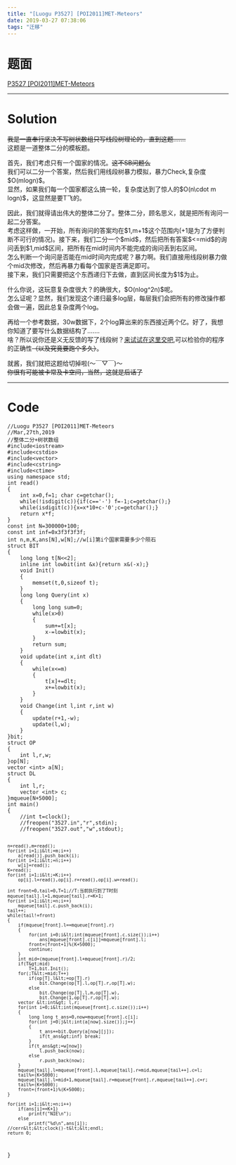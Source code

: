 ```yaml
---
title: "[Luogu P3527] [POI2011]MET-Meteors"
date: 2019-03-27 07:38:06
tags: "迁移"
---
```

<h1>题面</h1>
<p><a href="https://www.luogu.org/problemnew/show/P3527" target="_blank"  rel="nofollow" >P3527 [POI2011]MET-Meteors</a></p>
<hr />
<h1>Solution</h1>
<p><del>我是一直奉行坚决不写树状数组只写线段树理论的，直到这题.......</del><br />
这题是一道整体二分的模板题。</p>
<p>首先，我们考虑只有一个国家的情况。<del>这不SB问题么</del><br />
我们可以二分一个答案，然后我们用线段树暴力模拟，暴力Check,复杂度$O(mlogn)$。<br />
显然，如果我们每一个国家都这么搞一轮，复杂度达到了惊人的$O(n\cdot m logn)$，这显然是要T飞的。</p>
<p>因此，我们就得请出伟大的整体二分了。整体二分，顾名思义，就是把所有询问一起二分答案。<br />
考虑这样做，一开始，所有询问的答案均在$1,m+1$这个范围内(+1是为了方便判断不可行的情况)。接下来，我们二分一个$mid$，然后把所有答案$&lt;=mid$的询问丢到$1,mid$区间，把所有在mid时间内不能完成的询问丢到右区间。<br />
怎么判断一个询问是否能在mid时间内完成呢？暴力啊。我们直接用线段树暴力做个mid次修改，然后再暴力看每个国家是否满足即可。<br />
接下来，我们只需要把这个东西递归下去做，直到区间长度为$1$为止。</p>
<p>什么你说，这玩意复杂度很大？的确很大，$O(nlog^2n)$呢。<br />
怎么证呢？显然，我们发现这个递归最多log层，每层我们会把所有的修改操作都会做一遍，因此总复杂度两个log。</p>
<p>再给一个参考数据，30w数据下，2个log算出来的东西接近两个亿。好了，我想你知道了要写什么数据结构了.......<br />
啥？所以说你还是义无反馈的写了线段树？<a href="https://www.luogu.org/problemnew/show/U66611" target="_blank"  rel="nofollow" >来试试在这里交吧</a>,可以检验你的程序的正确性<del>（以及究竟要跑个多久）</del>。</p>
<p>就酱，我们就把这题给切掉啦(～￣▽￣)～<br />
<del>你很有可能被卡常及卡空间，当然，这就是后话了</del></p>
<hr />
<h1>Code</h1>
<pre><code class="language-cpp line-numbers">//Luogu P3527 [POI2011]MET-Meteors
//Mar,27th,2019
//整体二分+树状数组
#include&lt;iostream&gt;
#include&lt;cstdio&gt;
#include&lt;vector&gt;
#include&lt;cstring&gt;
#include&lt;ctime&gt;
using namespace std;
int read()
{
    int x=0,f=1; char c=getchar();
    while(!isdigit(c)){if(c=='-') f=-1;c=getchar();}
    while(isdigit(c)){x=x*10+c-'0';c=getchar();}
    return x*f;
}
const int N=300000+100;
const int inf=0x3f3f3f3f;
int n,m,K,ans[N],w[N];//w[i]第i个国家需要多少个陨石
struct BIT
{
    long long t[N&lt;&lt;2];
    inline int lowbit(int &amp;x){return x&amp;(-x);}
    void Init()
    {
        memset(t,0,sizeof t);
    }
    long long Query(int x)
    {
        long long sum=0;
        while(x&gt;0)
        {
            sum+=t[x];
            x-=lowbit(x);
        }
        return sum;
    }
    void update(int x,int dlt)
    {
        while(x&lt;=m)
        {   
            t[x]+=dlt;
            x+=lowbit(x);
        }
    }
    void Change(int l,int r,int w)
    {
        update(r+1,-w);
        update(l,w);
    }
}bit;
struct OP
{
    int l,r,w;
}op[N];
vector &lt;int&gt; a[N];
struct DL
{
    int l,r;
    vector &lt;int&gt; c;
}mqueue[N+5000];
int main()
{
    //int t=clock();
    //freopen("3527.in","r",stdin);
    //freopen("3527.out","w",stdout);

    n=read(),m=read();
    for(int i=1;i&lt;=m;i++)
        a[read()].push_back(i);
    for(int i=1;i&lt;=n;i++)
        w[i]=read();
    K=read();
    for(int i=1;i&lt;=K;i++)
        op[i].l=read(),op[i].r=read(),op[i].w=read();

    int front=0,tail=0,T=1;//T:当前执行到了T时刻
    mqueue[tail].l=1,mqueue[tail].r=K+1;
    for(int i=1;i&lt;=n;i++)
        mqueue[tail].c.push_back(i);
    tail++;
    while(tail!=front)
    {
        if(mqueue[front].l==mqueue[front].r)
        {
            for(int i=0;i&lt;int(mqueue[front].c.size());i++)
                ans[mqueue[front].c[i]]=mqueue[front].l;
            front=(front+1)%(K+5000);
            continue;
        }
        int mid=(mqueue[front].l+mqueue[front].r)/2;
        if(T&gt;mid)
            T=1,bit.Init();
        for(;T&lt;=mid;T++)
            if(op[T].l&lt;=op[T].r)
                bit.Change(op[T].l,op[T].r,op[T].w);
            else
                bit.Change(op[T].l,m,op[T].w),
                bit.Change(1,op[T].r,op[T].w);
        vector &lt;int&gt; l,r;
        for(int i=0;i&lt;int(mqueue[front].c.size());i++)
        {
            long long t_ans=0,now=mqueue[front].c[i];
            for(int j=0;j&lt;int(a[now].size());j++)
            {
                t_ans+=bit.Query(a[now][j]);
                if(t_ans&gt;inf) break;
            }
            if(t_ans&gt;=w[now])
                l.push_back(now);
            else
                r.push_back(now);
        }
        mqueue[tail].l=mqueue[front].l,mqueue[tail].r=mid,mqueue[tail++].c=l;
        tail%=(K+5000);
        mqueue[tail].l=mid+1,mqueue[tail].r=mqueue[front].r,mqueue[tail++].c=r;
        tail%=(K+5000);
        front=(front+1)%(K+5000);
    }

    for(int i=1;i&lt;=n;i++)
        if(ans[i]==K+1)
            printf("NIE\n");
        else
            printf("%d\n",ans[i]);
    //cerr&lt;&lt;clock()-t&lt;&lt;endl;
    return 0;
}

</code></pre>
